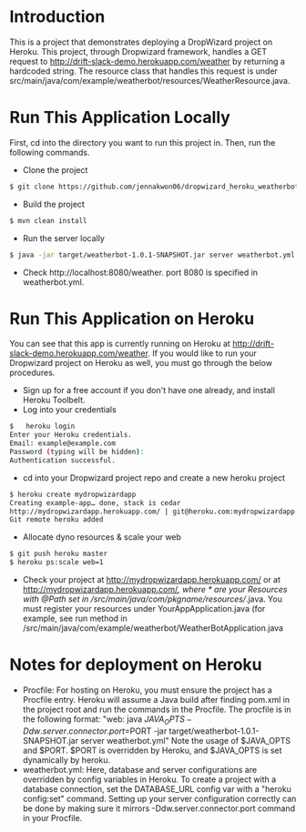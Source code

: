 # Introduction

This is a project that demonstrates deploying a DropWizard project on Heroku.
This project, through Dropwizard framework, handles a GET request to http://drift-slack-demo.herokuapp.com/weather by returning a hardcoded string. The resource class that handles this request is under src/main/java/com/example/weatherbot/resources/WeatherResource.java. 


# Run This Application Locally

First, cd into the directory you want to run this project in. Then, run the following commands. 

- Clone the project 
```sh
$ git clone https://github.com/jennakwon06/dropwizard_heroku_weatherbot.git
```
- Build the project
```sh
$ mvn clean install
```
- Run the server locally 
```sh
$ java -jar target/weatherbot-1.0.1-SNAPSHOT.jar server weatherbot.yml
```
- Check http://localhost:8080/weather. port 8080 is specified in weatherbot.yml. 

# Run This Application on Heroku 

You can see that this app is currently running on Heroku at http://drift-slack-demo.herokuapp.com/weather. 
If you would like to run your Dropwizard project on Heroku as well, you must go through the below procedures.

- Sign up for a free account if you don't have one already, and install Heroku Toolbelt. 
- Log into your credentials
```sh
$   heroku login
Enter your Heroku credentials.
Email: example@example.com
Password (typing will be hidden): 
Authentication successful.
```
- cd into your Dropwizard project repo and create a new heroku project 
```sh
$ heroku create mydropwizardapp
Creating example-app… done, stack is cedar
http://mydropwizardapp.herokuapp.com/ | git@heroku.com:mydropwizardapp.git
Git remote heroku added
```
- Allocate dyno resources & scale your web
```sh
$ git push heroku master
$ heroku ps:scale web=1
```
- Check your project at http://mydropwizardapp.herokuapp.com/ or at http://mydropwizardapp.herokuapp.com/*, where * are your Resources with @Path set in /src/main/java/com/pkgname/resources/*.java. You must register your resources under YourAppApplication.java (for example, see run method in /src/main/java/com/example/weatherbot/WeatherBotApplication.java


# Notes for deployment on Heroku

- Procfile: For hosting on Heroku, you must ensure the project has a Procfile entry. Heroku will assume a Java build
after finding pom.xml in the project root and run the commands in the Procfile. The procfile is in the following format:
"web: java $JAVA_OPTS -Ddw.server.connector.port=$PORT -jar target/weatherbot-1.0.1-SNAPSHOT.jar server weatherbot.yml"
Note the usage of $JAVA_OPTS and $PORT. $PORT is overridden by Heroku, and $JAVA_OPTS is set dynamically by heroku.
- weatherbot.yml: Here, database and server configurations are overridden by config variables in Heroku. To create a project with
a database connection, set the DATABASE_URL config var with a "heroku config:set" command. Setting up your server configuration correctly
can be done by making sure it mirrors -Ddw.server.connector.port command in your Procfile.
